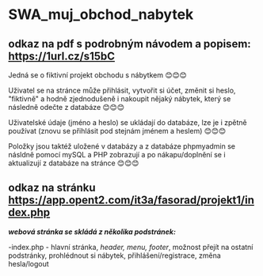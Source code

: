 # SWA_muj_obchod_nabytek
## odkaz na pdf s podrobným návodem a popisem: https://1url.cz/s15bC
Jedná se o fiktivní projekt obchodu s nábytkem 😊😊😊

Uživatel se na stránce může přihlásit, vytvořit si účet, změnit si heslo, "fiktivně" a hodně zjednodušeně i nakoupit nějaký nábytek, který se následně odečte z databáze 😊😊😊

Uživatelské údaje (jméno a heslo) se ukládají do databáze, lze je i zpětně používat (znovu se přihlásit pod stejnám jménem a heslem) 😊😊😊

Položky jsou taktéž uložené v databázy a z databáze phpmyadmin se násldně pomocí mySQL a PHP zobrazují a po nákapu/doplnění se i aktualizují z databáze na stránce 😊😊😊

## odkaz na stránku https://app.opent2.com/it3a/fasorad/projekt1/index.php
***webová stránka se skládá z několika podstránek:***

 -index.php - hlavní stránka, _header, menu, footer_, možnost přejít na ostatní podstránky, prohlédnout si nábytek, přihlášení/registrace, změna hesla/logout


